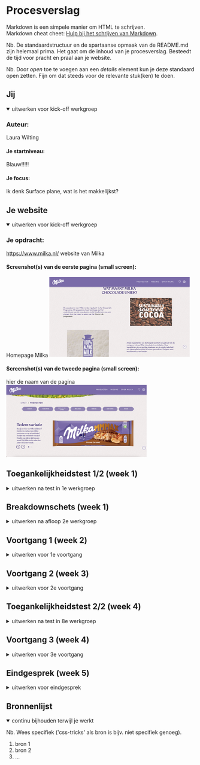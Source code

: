 # Procesverslag
Markdown is een simpele manier om HTML te schrijven.  
Markdown cheat cheet: [Hulp bij het schrijven van Markdown](https://github.com/adam-p/markdown-here/wiki/Markdown-Cheatsheet).

Nb. De standaardstructuur en de spartaanse opmaak van de README.md zijn helemaal prima. Het gaat om de inhoud van je procesverslag. Besteedt de tijd voor pracht en praal aan je website.

Nb. Door *open* toe te voegen aan een *details* element kun je deze standaard open zetten. Fijn om dat steeds voor de relevante stuk(ken) te doen.





## Jij

<details open>
  <summary>uitwerken voor kick-off werkgroep</summary>

  ### Auteur:
  Laura Wilting

  #### Je startniveau:
  Blauw!!!!!

  #### Je focus:
  Ik denk Surface plane, wat is het makkelijkst? 
 
</details>





## Je website

<details open>
  <summary>uitwerken voor kick-off werkgroep</summary>

  ### Je opdracht:
  https://www.milka.nl/ website van Milka

  #### Screenshot(s) van de eerste pagina (small screen): 
  Homepage Milka 
  <img src="readme-images/homepaginamilka.jpg" width="375px" alt="homepagina van milka">

  #### Screenshot(s) van de tweede pagina (small screen):
  hier de naam van de pagina  
  <img src="readme-images/productenpaginamilka.jpg" width="375px" alt="pagina met producten van milka">
 
</details>



## Toegankelijkheidstest 1/2 (week 1)

<details>
  <summary>uitwerken na test in 1e werkgroep</summary>

  ### Bevindingen
  Ik ben er achter gekomen dat wanneer je bepaalde beperkingen hebt, het gebruiken van een website een stuk moeilijker wordt. 
  
  Zelf vond ik motoriek (de shocks) de vervelenste beperking. De groote buttons kan ik nog wel bedienen maar naar maten deze kleiner worden, wordt dit steeds moeilijker. Ik had met de screenreader toepassen op mijn gekozen website ook nog wel wat moeite. Hij deed het niet helemaal lekker en bleef veel vast lopen. Ook las hij niet alle tekstjes op. 

  #### Screenreader
  De screenreader deed het niet helemaal goed op mijn gekozen website. Hij bleef soms vast lopen en las niet alle stukjes tekst op. 

  Ik ben er nog niet achter hoe ik dit precies kan oplozen. 


  #### Muis en Toetsenbord 
  De muis en toetsenbord reageeren goed op mijn site. De pijltjes van boven naar beneden doen het ook goed. Ik kan alleen niet van links en naar rechts gewegen op de website of van links naar rechts via de buttons.

  Hier een omschrijving van hoe het opgelost kan worden (met indien nodig afbeeldingen)


  #### Motoriek (shocks, elastiekjes)
  De website maakt gebruik van redelijk groote buttons, hierdoor kan je nog redelijke goed navigeren door de website. Zodra de buttons kleiner worden, wordt het een stuk lastiger gemaakt. dan lukt het niet meer. 

  Hier een omschrijving van hoe het opgelost kan worden (met indien nodig afbeeldingen)


  #### Visueel (brillen, contrast, kleurenblind, dark/light). 
  De kleuren van de website beleef ik heel anders in de kleurenblind functies. 

  <img src="readme-" width="375px" alt="ss van de milka pagina met kleurenblind beperking. ">
  <img src="readme-images/ssbeperking.jpg" alt="ss van de milka pagina met kleurenblind beperking.">


</details>



## Breakdownschets (week 1)

<details>
  <summary>uitwerken na afloop 2e werkgroep</summary>

  ### de hele pagina: 
  <img src="readme-images/Breakdownschermmilka.png" width="375px" alt="breakdown van de hele pagina">

  ### dynamisch deel (bijv menu): 
  <img src="readme-images/dummy-plaatje.jpg" width="375px" alt="breakdown van een dynamisch deel">

  ### wellicht nog een dynamisch deel (bijv filter): 
  <img src="readme-images/dummy-plaatje.jpg" width="375px" alt="breakdown van nog een dynamisch deel">

</details>





## Voortgang 1 (week 2)

<details>
  <summary>uitwerken voor 1e voortgang</summary>

  ### Stand van zaken
 Ik heb nu bijna al mijn html geschreven en alle plaatjes verwerkt. Dit ging goed en met html schrijen heb ik niet zo veel problemen. CSS en JS daarin tegen vind ik een stuk lastiger. Hier ben ik dan ook nog een beetje bang voor. 
 Ik vind het last om te bepalen waar ik moet beginnen. 

 Ik probeer zometeen een begin te maken met het stylen van mijn eerste pagina. Hoop dat dit een beetje oke gaat, anders kan ik morgen hulp vragen in de les.


  ### Agenda voor meeting
  samen met je groepje opstellen

  | Laura          |  Youri             | Pepijn       | student 4        |
  | ---            | ---                | ---          | ---              |
  | Ik wil graag   |  Youri wil graag   | Pepijn wil                                 
  | weten waar ik  |  weten hoe zijn    | Weten of zijn 
  | het beste mee  |  header het beste  | html semantisch 
  | kan beginnen   |  kan laten werken. | genoeg is.
  |in mijn CSS. 
 


  ### Verslag van meeting
  hier na afloop snel de uitkomsten van de meeting vastleggen

  - We kunnen elkaar lastig op weg helpen via deze manier en willen elkaar daarom graag morgen in de les helpen. 
  - Hulp vragen aan de docent en de student assisenten.

  Feedback na meeting met docent: 

  

</details>





## Voortgang 2 (week 3)

<details>
  <summary>uitwerken voor 2e voortgang</summary>

  ### Stand van zaken
  Ik ben aardig op weg met de eerste pagina van mijn website. Dit gaat redelijk goed! mijn CSS heb ik helemaal netjes gemaakt. 
  Ik loop helaas vast bij mijn footer: 

  <img src="readme-images/Footer.jpg" width="375px" alt="">


  ### Agenda voor meeting
  samen met je groepje opstellen

Laura: Ik wil graag aan de slag met mijn footer. Ik loop bij dit onderdeel vast. 
Pepijn: Wat je extra wit toeveogen qua toegankelijkheid. 
Youri: Heeft geen vragen! 

  ### Verslag van meeting
  hier na afloop snel de uitkomsten van de meeting vastleggen

  - punt 1
  - punt 2
  - nog een punt
- ...

</details>





## Toegankelijkheidstest 2/2 (week 4)

<details>
  <summary>uitwerken na test in 8e werkgroep</summary>

  ### Bevindingen
  Lijst met je bevindingen die in de test naar voren kwamen (geef ook aan wat er verbeterd is):

  #### Screenreader
  Hier korte omschrijving (met indien nodig afbeeldingen)

  Hier een omschrijving van hoe het opgelost kan worden (met indien nodig afbeeldingen)


  #### Muis en Toetsenbord 
  Hier korte omschrijving (met indien nodig afbeeldingen)

  Hier een omschrijving van hoe het opgelost kan worden (met indien nodig afbeeldingen)


  #### Motoriek (shocks, elastiekjes)
  Hier korte omschrijving (met indien nodig afbeeldingen)

  Hier een omschrijving van hoe het opgelost kan worden (met indien nodig afbeeldingen)


  #### Visueel (brillen, contrast, kleurenblind, dark/light). 
  Hier korte omschrijving (met indien nodig afbeeldingen)

  Hier een omschrijving van hoe het opgelost kan worden (met indien nodig afbeeldingen)

</details>





## Voortgang 3 (week 4)

<details>
  <summary>uitwerken voor 3e voortgang</summary>

  ### Stand van zaken
  hier dit ging goed & dit was lastig (neem ook screenshots op van delen van je website en code)


  ### Agenda voor meeting
  samen met je groepje opstellen

  | student 1      | student 2          | student 3    | student 4        |
  | ---            | ---                | ---          | ---              |
  | dit bespreken  | en dit             | en ik dit    | en dan ik dat    |
  | en dat ook nog | dit als er tijd is | nog een punt | dit wil ik zeker |
  | ...            | ...                | ...          | ...              |


  ### Verslag van meeting
  hier na afloop snel de uitkomsten van de meeting vastleggen

  - punt 1
  - punt 2
  - nog een punt
  - ...

</details>





## Eindgesprek (week 5)

<details>
  <summary>uitwerken voor eindgesprek</summary>

  ### Je uitkomst - karakteristiek screenshots:
  <img src="readme-images/dummy-plaatje.jpg" width="375px" alt="uitomst opdracht 1">


  ### Dit ging goed/Heb ik geleerd: 
  Korte omschrijving met plaatjes

  <img src="readme-images/dummy-plaatje.jpg" width="375px" alt="top">


  ### Dit was lastig/Is niet gelukt:
  Korte omschrijving met plaatjes

  <img src="readme-images/dummy-plaatje.jpg" width="375px" alt="bummer">
</details>





## Bronnenlijst

<details open>
  <summary>continu bijhouden terwijl je werkt</summary>

  Nb. Wees specifiek ('css-tricks' als bron is bijv. niet specifiek genoeg).

  1. bron 1
  2. bron 2
  3. ...

</details>